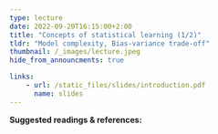 ```yaml
---
type: lecture
date: 2022-09-20T16:15:00+2:00
title: "Concepts of statistical learning (1/2)"
tldr: "Model complexity, Bias-variance trade-off"
thumbnail: /_images/lecture.jpeg
hide_from_announcments: true

links: 
    - url: /static_files/slides/introduction.pdf
      name: slides
---
```

**Suggested readings & references:**
